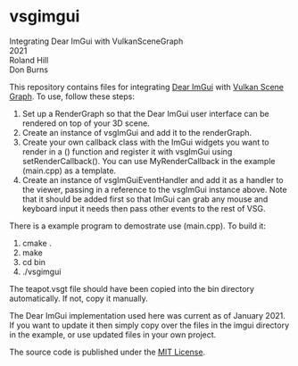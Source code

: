 # vsgimgui
Integrating Dear ImGui with VulkanSceneGraph  
2021  
Roland Hill  
Don Burns  

This repository contains files for integrating [Dear ImGui](https://github.com/ocornut/imgui) with [Vulkan Scene Graph](https://github.com/vsg-dev/VulkanSceneGraph). To use, follow these steps:

1. Set up a RenderGraph so that the Dear ImGui user interface can be rendered on top of your 3D scene.
1. Create an instance of vsgImGui and add it to the renderGraph.
1. Create your own callback class with the ImGui widgets you want to render in a () function and register it with vsgImGui using setRenderCallback(). You can use MyRenderCallback in the example (main.cpp) as a template.
1. Create an instance of vsgImGuiEventHandler and add it as a handler to the viewer, passing in a reference to the vsgImGui instance above. Note that it should be added first so that ImGui can grab any mouse and keyboard input it needs then pass other events to the rest of VSG.

There is a example program to demostrate use (main.cpp). To build it:

1. cmake .
1. make
1. cd bin
1. ./vsgimgui

The teapot.vsgt file should have been copied into the bin directory automatically. If not, copy it manually.

The Dear ImGui implementation used here was current as of January 2021. If you want to update it then simply copy over the files in the imgui directory in the example, or use updated files in your own project.

The source code is published under the [MIT License](LICENSE.md).

